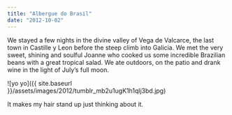 ```yaml
---
title: "Albergue do Brasil"
date: "2012-10-02"
---
```


We stayed a few nights in the divine valley of Vega de Valcarce, the last town in Castille y Leon before the steep climb into Galicia. We met the very sweet, shining and soulful Joanne who cooked us some incredible Brazilian beans with a great tropical salad. We ate outdoors, on the patio and drank wine in the light of July’s full moon.

![yo yo]({{ site.baseurl }}/assets/images/2012/tumblr_mb2u1ugK1h1qlj3bd.jpg)

It makes my hair stand up just thinking about it.
